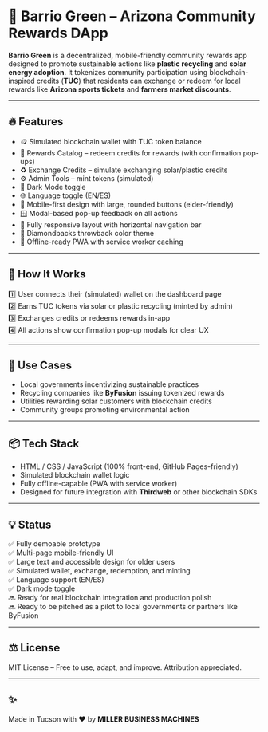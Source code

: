 # 🌵 Barrio Green – Arizona Community Rewards DApp

**Barrio Green** is a decentralized, mobile-friendly community rewards app designed to promote sustainable actions like **plastic recycling** and **solar energy adoption**. It tokenizes community participation using blockchain-inspired credits (**TUC**) that residents can exchange or redeem for local rewards like **Arizona sports tickets** and **farmers market discounts**.

---

## 🔥 Features

- 🪙 Simulated blockchain wallet with TUC token balance
- 🎁 Rewards Catalog – redeem credits for rewards (with confirmation pop-ups)
- ♻️ Exchange Credits – simulate exchanging solar/plastic credits
- ⚙️ Admin Tools – mint tokens (simulated)
- 🌙 Dark Mode toggle
- 🌐 Language toggle (EN/ES)
- 📱 Mobile-first design with large, rounded buttons (elder-friendly)
- 🪟 Modal-based pop-up feedback on all actions
- 🧭 Fully responsive layout with horizontal navigation bar
- 🌵 Diamondbacks throwback color theme
- 💾 Offline-ready PWA with service worker caching

---

## 🚀 How It Works

1️⃣ User connects their (simulated) wallet on the dashboard page  
2️⃣ Earns TUC tokens via solar or plastic recycling (minted by admin)  
3️⃣ Exchanges credits or redeems rewards in-app  
4️⃣ All actions show confirmation pop-up modals for clear UX

---

## 🎯 Use Cases

- Local governments incentivizing sustainable practices
- Recycling companies like **ByFusion** issuing tokenized rewards
- Utilities rewarding solar customers with blockchain credits
- Community groups promoting environmental action

---

## 📦 Tech Stack

- HTML / CSS / JavaScript (100% front-end, GitHub Pages-friendly)
- Simulated blockchain wallet logic
- Fully offline-capable (PWA with service worker)
- Designed for future integration with **Thirdweb** or other blockchain SDKs

---

## 💡 Status

✅ Fully demoable prototype  
✅ Multi-page mobile-friendly UI  
✅ Large text and accessible design for older users  
✅ Simulated wallet, exchange, redemption, and minting  
✅ Language support (EN/ES)  
✅ Dark mode toggle  
🔜 Ready for real blockchain integration and production polish  
🔜 Ready to be pitched as a pilot to local governments or partners like ByFusion

---

## ⚖️ License

MIT License – Free to use, adapt, and improve. Attribution appreciated.

---

## ✨ 

Made in Tucson with ❤️ by **MILLER BUSINESS MACHINES**
